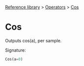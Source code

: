 [Reference library](../index.md) > [Operators](index.md) > [Cos](cos.md)

# Cos

Outputs cos(a), per sample.

Signature:
```python
Cos(a=0)
```
